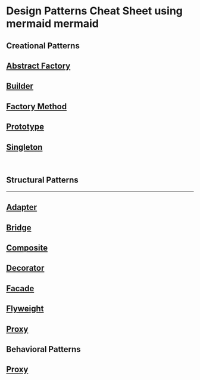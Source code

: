 # Design Patterns Cheat Sheet using mermaid mermaid

## Creational Patterns
## [Abstract Factory](creational-patterns/abstract_factory.md)

## [Builder](creational-patterns/builder.md)
## [Factory Method](creational-patterns/factory_method)
## [Prototype](creational-patterns/prototype.md)
## [Singleton](creational-patterns/singleton.md)

$~$
## Structural Patterns
---
## [Adapter](structural-patterns/adapter.md)
## [Bridge](structural-patterns/bridge.md)
## [Composite](structural-patterns/composite.md)
## [Decorator](structural-patterns/decorator.md)
## [Facade](structural-patterns/facade.md)
## [Flyweight](structural-patterns/flyweight.md)
## [Proxy](structural-patterns/proxy.md)

## Behavioral Patterns
## [Proxy](structural-patterns/proxy.md)

